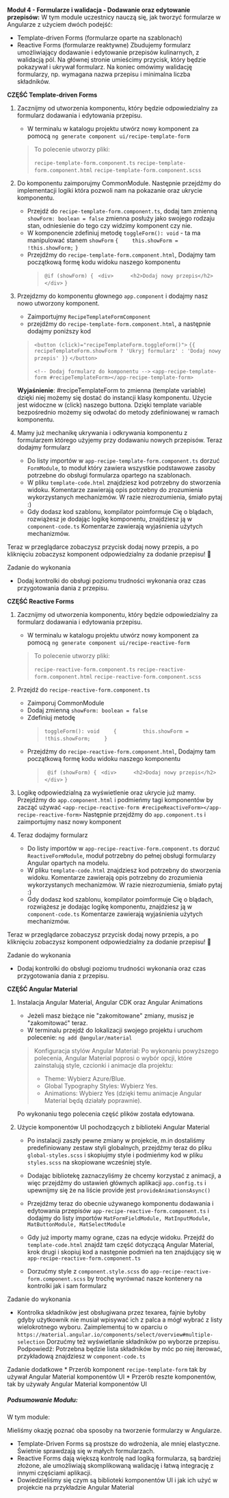 **Moduł 4 - Formularze i walidacja - Dodawanie oraz edytowanie przepisów:**
W tym module uczestnicy nauczą się, jak tworzyć formularze w Angularze z użyciem dwóch podejść:
  * Template-driven Forms (formularze oparte na szablonach)
  * Reactive Forms (formularze reaktywne)
Zbudujemy formularz umożliwiający dodawanie i edytowanie przepisów kulinarnych, z walidacją pól. Na głównej stronie umieścimy przycisk, który będzie pokazywał i ukrywał formularz. Na koniec omówimy walidację formularzy, np. wymagana nazwa przepisu i minimalna liczba składników.

**CZĘŚĆ Template-driven Forms**
1. Zacznijmy od utworzenia komponentu, który będzie odpowiedzialny za formularz dodawania i edytowania przepisu.
   * W terminalu w katalogu projektu utwórz nowy komponent za pomocą `ng generate component ui/recipe-template-form`

    >To polecenie utworzy pliki:
    >
    >    `recipe-template-form.component.ts`
    >    `recipe-template-form.component.html`
    >    `recipe-template-form.component.scss`

2. Do komponentu zaimporujmy CommonModule. Następnie przejdźmy do implementacji logiki która pozwoli nam na pokazanie oraz ukrycie komponentu.
    * Przejdź do `recipe-template-form.component.ts`, dodaj tam zmienną `showForm: boolean = false`
        zmienna posłuży jako swojego rodzaju stan, odniesienie do tego czy widzimy komponent czy nie.
    * W komponencie zdefiniuj metodę `toggleForm(): void` - ta ma manipulować stanem `showForm`
        `{`
        `    this.showForm = !this.showForm;`
        `}`
    * Przejdźmy do `recipe-template-form.component.html`, Dodajmy tam początkową formę kodu widoku naszego komponentu
        > `@if (showForm) {`
        > ` <div>`
        > `     <h2>Dodaj nowy przepis</h2>`
        > ` </div>`
        > `}`

3. Przejdzmy do komponentu głownego `app.component` i dodajmy nasz nowo utworzony komponent.
    * Zaimportujmy `RecipeTemplateFormComponent`
    * przejdźmy do `recipe-template-form.component.html`, a następnie dodajmy poniższy kod

    > `<button (click)="recipeTemplateForm.toggleForm()">`
    > `{{ recipeTemplateForm.showForm ? 'Ukryj formularz' : 'Dodaj nowy przepis' }}`
    > `</button>`
    >
    > `<!-- Dodaj formularz do komponentu -->`
    > `<app-recipe-template-form #recipeTemplateForm></app-recipe-template-form>`

    **Wyjaśnienie**: #recipeTemplateForm to zmienna (template variable) dzięki niej możemy się dostać do instancji klasy komponentu. Użycie jest widoczne w (click) naszego buttona. Dzięki template variable bezpośrednio możemy się odwołać do metody zdefiniowanej w ramach komponentu.


4. Mamy już mechanikę ukrywania i odkrywania komponentu z formularzem którego użyjemy przy dodawaniu nowych przepisów.
Teraz dodajmy formularz
    * Do listy importów w `app-recipe-template-form.component.ts` dorzuć `FormModule`, to moduł który zawiera wszystkie podstawowe zasoby potrzebne do obsługi formularza opartego na szablonach.
    * W pliku `template-code.html` znajdziesz kod potrzebny do stworzenia widoku. Komentarze zawierają opis potrzebny do zrozumienia wykorzystanych mechanizmów. W razie niezrozumienia, śmiało pytaj :)
    * Gdy dodasz kod szablonu, kompilator poimformuje Cię o blądach, rozwiążesz je dodając logikę komponentu, znajdziesz ją w `component-code.ts` Komentarze zawierają wyjaśnienia użytych mechanizmów.

Teraz w przeglądarce zobaczysz przycisk dodaj nowy przepis, a po kliknięciu zobaczysz komponent odpowiedzialny za dodanie przepisu!  🎉

Zadanie do wykonania
  * Dodaj kontrolki do obsługi poziomu trudności wykonania oraz czas przygotowania dania z przepisu.



**CZĘŚĆ Reactive Forms**

1. Zacznijmy od utworzenia komponentu, który będzie odpowiedzialny za formularz dodawania i edytowania przepisu.
    * W terminalu w katalogu projektu utwórz nowy komponent za pomocą `ng generate component ui/recipe-reactive-form`

    >To polecenie utworzy pliki:
    >
    >    `recipe-reactive-form.component.ts`
    >    `recipe-reactive-form.component.html`
    >    `recipe-reactive-form.component.scss`

2. Przejdź do `recipe-reactive-form.component.ts`
    * Zaimporuj CommonModule
    * Dodaj zmienną `showForm: boolean = false`
    * Zdefiniuj metodę
        > `toggleForm(): void`
        > `    {`
        > `        this.showForm = !this.showForm;`
        > `    }`
    * Przejdźmy do `recipe-reactive-form.component.html`, Dodajmy tam początkową formę kodu widoku naszego komponentu
        > ` @if (showForm) {`
        > ` <div>`
        > `     <h2>Dodaj nowy przepis</h2>`
        > ` </div>`
        > `}`

3. Logikę odpowiedzialną za wyświetlenie oraz ukrycie już mamy.
Przejdźmy do `app.component.html` i podmieńmy tagi komponentów by zacząć używać `<app-recipe-reactive-form #recipeReactiveForm></app-recipe-reactive-form>`
Następnie przejdźmy do `app.component.ts` i zaimportujmy nasz nowy komponent

1. Teraz dodajmy formularz
    * Do listy importów w `app-recipe-reactive-form.component.ts` dorzuć `ReactiveFormModule`, moduł potrzebny do pełnej obsługi formularzy Angular opartych na modelu.
    * W pliku `template-code.html` znajdziesz kod potrzebny do stworzenia widoku. Komentarze zawierają opis potrzebny do zrozumienia wykorzystanych mechanizmów. W razie niezrozumienia, śmiało pytaj :)
    * Gdy dodasz kod szablonu, kompilator poimformuje Cię o blądach, rozwiążesz je dodając logikę komponentu, znajdziesz ją w `component-code.ts` Komentarze zawierają wyjaśnienia użytych mechanizmów.

Teraz w przeglądarce zobaczysz przycisk dodaj nowy przepis, a po kliknięciu zobaczysz komponent odpowiedzialny za dodanie przepisu!  🎉

Zadanie do wykonania
  * Dodaj kontrolki do obsługi poziomu trudności wykonania oraz czas przygotowania dania z przepisu.




**CZĘŚĆ Angular Material**

1. Instalacja Angular Material, Angular CDK oraz Angular Animations
    * Jeżeli masz bieżące nie "zakomitowane" zmiany, musisz je "zakomitować" teraz.
    * W terminalu przejdź do lokalizacji swojego projektu i uruchom polecenie: `ng add @angular/material`
    > Konfiguracja stylów Angular Material:
    > Po wykonaniu powyższego polecenia, Angular Material poprosi o wybór opcji, które zainstalują style, czcionki i animacje dla projektu:
    > * Theme: Wybierz Azure/Blue.
    > * Global Typography Styles: Wybierz Yes.
    > * Animations: Wybierz Yes (dzięki temu animacje Angular Material będą działały poprawnie).

    Po wykonaniu tego polecenia część plików została edytowana.

2. Użycie komponentów UI pochodzących z biblioteki Angular Material
   * Po instalacji zaszły pewne zmiany w projekcie, m.in dostaliśmy predefiniowany zestaw styli globalnych, przejdźmy teraz do pliku `global-styles.scss` i skopiujmy style i podmieńmy kod w pliku `styles.scss` na skopiowane wcześniej style.

   * Dodając bibliotekę zaznaczyliśmy że chcemy korzystać z animacji, a więc przejdźmy do ustawień głównych aplikacji `app.config.ts` i upewnijmy się że na liście provide jest `provideAnimationsAsync()`

   * Przejdźmy teraz do obecnie używanego komponentu dodawania i edytowania przepisów `app-recipe-reactive-form.component.ts` i dodajmy do listy importów `MatFormFieldModule, MatInputModule, MatButtonModule, MatSelectModule`
   * Gdy już importy mamy ograne, czas na edycje widoku. Przejdź do `template-code.html` znajdź tam część dotyczącą Angular Material, krok drugi i skopiuj kod a następnie podmień na ten znajdujący się w `app-recipe-reactive-form.component.ts`
   * Dorzućmy style z `component.style.scss` do `app-recipe-reactive-form.component.scss` by trochę wyrównać nasze kontenery na kontrolki jak i sam formularz

Zadanie do wykonania
  * Kontrolka składników jest obsługiwana przez texarea, fajnie byłoby gdyby użytkownik nie musiał wpisywać ich z palca a mógł wybrać z listy wielokrotnego wyboru. Zaimplementuj to w oparciu o `https://material.angular.io/components/select/overview#multiple-selection`
  Dorzućmy też wyświetlanie składników po wyborze przepisu.
  Podpowiedź: Potrzebna będzie lista składników by móc po niej iterować, przykładową znajdziesz w `component-code.ts`

Zadanie dodatkowe
    * Przerób komponent `recipe-template-form` tak by używał Angular Material komponentów UI
    * Przerób reszte komponentów, tak by używały Angular Material komponentów UI

##### Podsumowanie Modułu:
W tym module:

Mieliśmy okazję poznać oba sposoby na tworzenie formularzy w Angularze.
* Template-Driven Forms są prostsze do wdrożenia, ale mniej elastyczne. Świetnie sprawdzają się w małych formularzach.
* Reactive Forms dają większą kontrolę nad logiką formularza, są bardziej złożone, ale umożliwiają skomplikowaną walidację i łatwą integrację z innymi częściami aplikacji.
* Dowiedzieliśmy się czym są biblioteki komponentów UI i jak ich użyć w projekcie na przykładzie Angular Material
